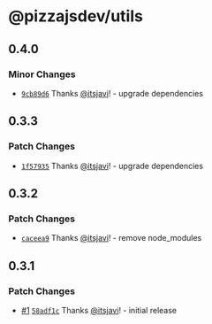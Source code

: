# @pizzajsdev/utils

## 0.4.0

### Minor Changes

- [`9cb89d6`](https://github.com/pizzajsdev/pizzajs/commit/9cb89d6c35870eaa0db3c67aea1713103f0b9313) Thanks
  [@itsjavi](https://github.com/itsjavi)! - upgrade dependencies

## 0.3.3

### Patch Changes

- [`1f57935`](https://github.com/pizzajsdev/pizzajs/commit/1f57935babfcea096740e555a32c0de20f26a833) Thanks
  [@itsjavi](https://github.com/itsjavi)! - upgrade dependencies

## 0.3.2

### Patch Changes

- [`caceea9`](https://github.com/pizzajsdev/pizzajs/commit/caceea9878d6cbbdbe44dcf66e6a7c4e5ea4d79a) Thanks
  [@itsjavi](https://github.com/itsjavi)! - remove node_modules

## 0.3.1

### Patch Changes

- [#1](https://github.com/pizzajsdev/pizzajs/pull/1)
  [`58adf1c`](https://github.com/pizzajsdev/pizzajs/commit/58adf1cb8ab436d035c420f808648e10127a7568) Thanks
  [@itsjavi](https://github.com/itsjavi)! - initial release
